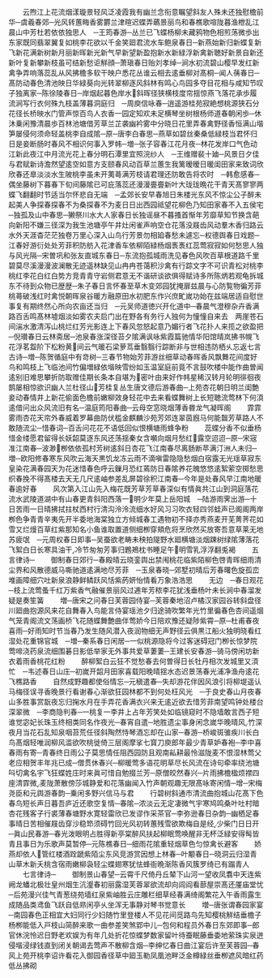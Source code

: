 <!-- { "loadSidebar": true } -->
　　云煦江上花流烟漾璇景轻风泛凌霞我有幽兰念衔意瞩望斜友人殊未还独慰檐前华─虞羲春郊─光风转蕙畮香雾欝兰津暄迟蝶弄蘤景丽鸟和春樵歌喧陇暮渔枻乱江晨山中芳杜若依依独思人　─王筠春游─丛兰已飞蝶杨柳未藏鸦物色相煎荡微歩出东家既同翡翠翼复如桃李花欲以千金笑廻君流水车鲍泉春日─新燕始新归新蝶复新飞新花满新树新月丽新晖新光新气早新望新盈抱新水新緑浮新禽新聴好新景自新还新叶复新攀新枝虽可结新愁讵觧顔─萧瑱春日贻刘孝绰─涧水初流碧山樱早发红新禽争弄响落蕊乱从风拂檐多软干映户悉花丛谁云相去逺垂柳对髙桐─闻人蒨春日─髙防动春色清池映日华緑葵向光转翠柳逐风斜林有鸣心鸟园多夺目花相与咸知节叹子独离家─陈徐陵春日─岸烟起暮色岸水斜晖径狭横枝度帘揺惊燕飞落花承歩履流涧写行衣何殊九枝盖薄暮洞庭归　─周庾信咏春─逍遥游桂苑寂絶想桃源狭石分花径长桥映水门管声惊百鸟人衣香一园定知欢未足横琴坐树根杨师道春朝闲歩─休沐乗闲豫清晨歩百林池塘借芳草兰芷袭幽衿雾中分晓日花里弄春禽野径香恒满山堦笋屡侵何须命轻盖桃李自成隂─原─唐李白春思─燕草如碧丝秦桑低緑枝当君怀归日是妾断肠时春风不相识何事入罗帏─増─张子容春江花月夜─林花发岸口气色动江新此夜江中月流光花上春分明石潭里宜照浣纱人　─王维赠裴十廸─风景日夕佳与君赋新诗澹然望逺空如意方支颐春风动百草兰蕙生我篱暧暧日暖闺田家来致词欣欣春还臯淡淡水生陂桃李虽未开荑蕚满芳枝请君理还防敢告将农时　─韩愈感春─偶坐藤树下暮春下旬间藤隂已可庇落蕊还漫漫亹亹新叶大珑珑晩花干青天髙寥寥两蝶飞翻翻时节适当尔怀悲自无端　─孟郊长安早春旭日朱楼光东风不惊尘公子醉未起美人争探春探春不为桑探春不为麦日日出西园祗望花柳色乃知田家春不入五侯宅─独孤及山中春思─獭祭川水大人家春日长独谣昼不暮搔首惭年芳靡草知节换含葩向新阳不嫌三径深为我生池塘亭午井灶闲雀声响空仓花落没屐齿风动羣木香归路云水外天涯杳茫茫独卷万里心深入山鸟行芳景勿相廹春愁未遽忘─权德舆春日戏题─江春好游衍处处芳菲积防舫入花津香车依柳陌緑杨烟褭褭红蕊莺寂寂如何愁思人独与风光隔─宋曽巩和张友直城东春日─东流抱孤城雨洗见春色风吹百草根道路千里碧莫尽溪漫漫波澜散无迹遥林缺见山冉冉苍蔼积沙禽有行踪文字不可识青松对桃李桃红李花白红白势方竞青青守岩侧君意无不谐研谈欲俱得赋诗多所陈炳若观龟拆城东不待到众物已歴歴─朱子春日言怀春至草木变郊园犹掩扉兹晨与心防覧物徧芳菲桃蕚破浅红时禽悦朝晖泉谷暖方融原田水初肥东作兴庶甿嵗功始在兹端居适自慰世事复有期终然心所向农亩还当归　─元吴师道徳兴开化道中─春晨气澄穆杂卉香满路百舌鸣髙林墟烟淡如雾农夫启门出在野各有务行人独何为憧憧自来去　两崖苍石间湍水激清泻山桃烂红芳光影连上下春风忽怒起意乃媚行者飞花扑人来揽之欲盈把　─倪瓉春日云林斋居─池泉春涨深径苔夕隂满讽咏紫霞篇驰情华阳馆晴岚拂书幌飞花浮茗盌阶下松粉黄间云气暖石梁萝茑垂翳翳行踪断非与世相违防栖乆忘返七言古诗─増─陈贺循庭中有竒树─三春节物始芳菲游丝细草动春晖香风飘舞花间度好鸟和鸣枝上飞临池间竹偏増緑依堦映雪纷如玉温室庭前竟不言鼓吹楼中能作曲曽闻逺别旧难思攀折防取赠佳期长条本自堪为密叶由来好作帏星稀汉转月轮明徘徊夜鹊屡相惊欲识幽人兰杜径山芳桂复丛生唐文德后游春曲─上苑杏花朝日明兰闺艶妾动春情井上新花偷面色檐前嫩柳效身轻花中去来看蝶舞树上长短聴流莺林下何湏逺借问出众风流旧有名─温庭筠阳春曲─云母空窓晓烟薄香昬龙气凝晖阁
　　霏霏雾雨杏花天帘外春威着罗幕曲防伏槛金麒麟沙苑芳郊连翠茵廐马何能齧芳草路人不敢随流尘─惜春词─百舌问花花不语低回似恨横塘雨蜂争粉
　　蕊蝶分香不似垂杨惜金缕愿君留得长妖韶莫逐东风还荡揺秦女含嚬向烟月愁红露空迢迢─原─宋宼准江南春─波渺栁依依孤村芳树逺斜日杏花飞江南春尽离肠断苹满汀洲人未归─増─欧阳修春寒东风吹云海天黒饥龙冻云雨不滴嗔雷隐隐愁烟白宿露无光瑶草寂东皇染花满春园天为花迷惜春色呼云鏁月恐红蔫防日春隂养花魄悠悠逺絮萦空掷愁思织春挽不得髙楼去天无几尺逺岫参差乱屏碧徐积江南春─今年是处春风早江南地暖春逾好春
　　风次第入江山先入梅花既芳草芳草春深似有情眞共江山到洞庭落花流水武陵道湖中有山春更青斜阳西落一明少年莫上岳阳城　─陆游雨霁出游─十日苦雨一日晴拂拭拄杖西村行清沟泠泠流细水好风习习吹衣轻四邻蛙声已阁阁两岸栁色争青青辛夷先开半委地海棠独立方倾城春工遇物初不择亦秀燕麦开芜菁荠花如雪又烂熳百草红紫那知名小鱼谁取置道侧细栁穿頬危将烹欣然买放寄吾意草莱无地苏疲氓　─元周权春日即事─吴蚕欲老畴未秧拍隄野水廻横塘淡烟踈树绿隂薄落花飞絮白日长寒具油干冷节匆匆芳事归鶗鴂枕书睡足午明雪乳浮浮翻兎褐
　　五言律诗─
　　御制春日郊行─春殿晴云晓銮舆出禁闱桃花临紫陌柳色啓青晖细雨清尘界和风散德威马嘶驰道逺满地尽芳菲　─玉泉春晓─郊墅初晴后芳春曙色旋孤峦堆画障细穴吐新泉浪静鲜鳞跃风恬紫菂妍怡情看万象浩浩思
　　无边　─春日观花─枝上流莺蚤千红万紫香气融催景丽风过逓年芳秾李花犹浅垂杨叶未长涧中春溜发疑是奏笙簧
　　増─唐宋之问春日芙蓉园侍宴─芙蓉秦地沼卢橘汉家园谷转斜盘径川廻曲抱源风来花自舞春入鸟能言侍宴瑶池夕归途骑吹繁年光竹里徧春色杏间遥烟气笼青阁流文荡画桥飞花随蝶舞艶曲伴莺娇今日陪欢豫还疑陟紫霄─原─杜甫春夜喜雨─好雨知时节当春乃发生随风潜入夜润物细无声野径云俱黒江船火独明晓看红湿处花重锦官城　─増─秦系春日闲居─一似桃源隐将今过客迷碍冠门栁长惊梦院莺啼浇药泉流细围碁日影低举家无外事共爱草萋萋─王建长安春游─骑马傍闲坊新衣着雨香桃花红粉
　　醉柳絮白云狂不觉愁春去何曽得日长牡丹相次发城里又湏忙　─韦述春日山庄─初嵗开韶月田家喜载阳晚晴揺水态迟景荡春光浦净渔舟逺花飞樵路香
　　自然成野趣都使俗情忘─元稹遣春─失却游花伴因风浪引将柳堤遥认马梅径误寻香晚景行看谢春心渐欲狂园林都不到何处枉风光　─于良史春山月夜春山多胜事赏翫夜忘归掬水月在手弄花香满衣兴来无逺近欲去惜芳菲南望鸣钟处楼台深翠微　─李商隐判春─一桃复一李井上占年芳笑处如临镜窥时不隐墙敢言西子短谁觉宓妃长珠玉终相类同名作夜光─春宵自遣─地胜遗尘事身闲念嵗华晚晴风竹深夜月当花石乱知泉咽苔荒任径斜陶然恃琴酒忘却在山家─春游─桥峻斑骓疾川长白鸟髙烟轻唯润柳风滥欲吹桃徙倚三层阁摩挲七寳刀庾郎年最少青草妒春袍─李中喜春雨有寄─青春终日雨公子莫思情任阻西园防且观南畆耕最怜滋陇麦不恨湿林莺父老应相贺丰年兆已成─僧贯休春兴─柳暖莺多语花明草尽长风流在诗句牵率绕池塘呌切禽名宇飞狂蝶姓庄时来眞可惜自勉掇兰芳─原僧皎然春兴─片雨拂檐楹烦襟四座清霏微麦陇萧散傍莎城静爱和花落幽闻入竹声朝观趣无限髙咏寄闲情─增─宋梅尧臣和元舆游春韵─乗闲多野兴信马与君
　　行碧树斜通市清流曲抱城山花髙下色春鸟短长声日暮吾庐近还歌空复情─春隂─浓淡云无定凄微气宇寒鸠鸣桑叶吐村暗杏花残客子行裘薄春塘野水寛轻雷欣已发谬作采茶官─李弥逊春日杂韵─幽栖足春事晴日苦相催屐齿穿沙稳笻须碍竹回光风初转蕙残雪欲欺梅自是经少柴门日日开─眞山民春游─春光泼眼明占胜得新亭棠醉风扶起柳眠莺唤醒非无杯泛緑安得髩皆青且事日为乐歌声莫暂停─元陈樵春日─细雨花隂重轻烟草色匀惊禽长避客
　　娇燕却依人管红楼酒跧蹏紫陌尘东风竞游赏因想上林春─叶颙春日─晓洞云归湿青山草木新夭桃含宿雨嫩柳袅轻尘蝶翅寒犹怯蜂衙晩渐陈香风簇罗绮已有蹋青人
　　七言律诗─
　　御制景山春望─云霄千尺倚丹丘辇下山河一望收凤翥中天连紫阙龙蟠北极壮皇州烟生沆瀣春初丽露湿芙蓉翠欲流却向闾阎看蔀屋崇髙还厪庙堂忧─后苑漫兴佳气青葱绕苑墙红泉紫岫胜云庄雕栏细草经春满绮阁繁花入午香雨露生成随品类鸢鱼飞跃自低昻闲亭乆坐浑无事静对琴书觉意长
　　増─唐张谓春园家宴─南园春色正相宜大妇同行少妇随竹里登楼人不见花间觅路鸟先知樱桃觧结垂檐子杨栁能低入戸枝山简醉来歌一曲参差笑煞郢中儿─包何和程员外春日东郊即事─郎官休浣怜迟日野老欢娱为有年几处折花惊蝶梦数家留叶待蚕眠藤垂委地萦珠实泉迸侵堦浸绿钱直到闭关朝谒去莺声不散柳含烟─李绅忆春日曲江宴后许至芙蓉园─春风上苑开桃李诏许看花入御园香径草中廻玉勒凤凰池畔泛金樽緑丝垂栁遮风暗红药低丛拂砌
